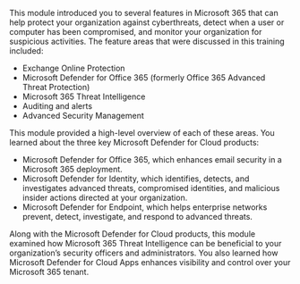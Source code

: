 This module introduced you to several features in Microsoft 365 that can help protect your organization against cyberthreats, detect when a user or computer has been compromised, and monitor your organization for suspicious activities. The feature areas that were discussed in this training included:


 *  Exchange Online Protection
 *  Microsoft Defender for Office 365 (formerly Office 365 Advanced Threat Protection)
 *  Microsoft 365 Threat Intelligence
 *  Auditing and alerts
 *  Advanced Security Management

This module provided a high-level overview of each of these areas. You learned about the three key Microsoft Defender for Cloud products:

 *  Microsoft Defender for Office 365, which enhances email security in a Microsoft 365 deployment.
 *  Microsoft Defender for Identity, which identifies, detects, and investigates advanced threats, compromised identities, and malicious insider actions directed at your organization.
 *  Microsoft Defender for Endpoint, which helps enterprise networks prevent, detect, investigate, and respond to advanced threats.

Along with the Microsoft Defender for Cloud products, this module examined how Microsoft 365 Threat Intelligence can be beneficial to your organization’s security officers and administrators. You also learned how Microsoft Defender for Cloud Apps enhances visibility and control over your Microsoft 365 tenant.
